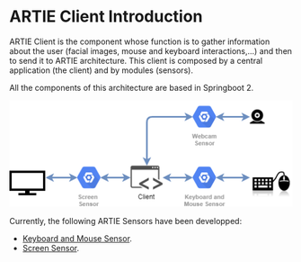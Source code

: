 # ARTIE Client Introduction

ARTIE Client is the component whose function is to gather information about the user \(facial images, mouse and keyboard interactions,...\) and then to send it to ARTIE architecture. This client is composed by a central application \(the client\) and by modules \(sensors\).

All the components of this architecture are based in Springboot 2.

![ARTIE Client module schema](../.gitbook/assets/artieclient.png)

Currently, the following ARTIE Sensors have been developped:

* [Keyboard and Mouse Sensor](https://github.com/ARTIEROCKS/artie-sensor-keyboard-mouse.git).
* [Screen Sensor](https://github.com/ARTIEROCKS/artie-sensor-screen.git).



